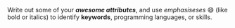 Write out some of your **_awesome attributes_**, and use _emphasiseses_ :smile: (like bold or italics) to identify **keywords**, programming languages, or skills. 
